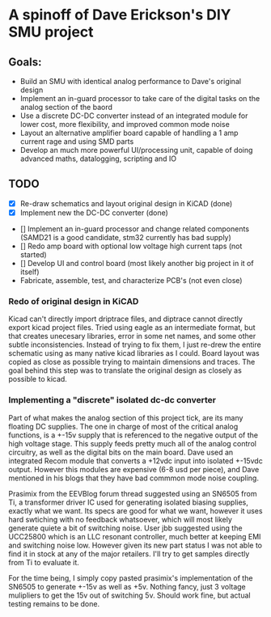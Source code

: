 # A spinoff of Dave Erickson's DIY SMU project

## Goals:
 - Build an SMU with identical analog performance to Dave's original design
 - Implement an in-guard processor to take care of the digital tasks on the analog section of the baord
 - Use a discrete DC-DC converter instead of an integrated module for lower cost, more flexibility, and improved common mode noise
 - Layout an alternative amplifier board capable of handling a 1 amp current rage and using SMD parts
 - Develop an much more powerful UI/processing unit, capable of doing advanced maths, datalogging, scripting and IO

 ## TODO
 - [x] Re-draw schematics and layout original design in KiCAD (done)
 - [X] Implement new the DC-DC converter (done)
 - [] Implement an in-guard processor and change related components (SAMD21 is a good candidate, stm32 currently has bad supply)
 - [] Redo amp board with optional low voltage high current taps (not started)
 - [] Develop UI and control board (most likely another big project in it of itself)
 - Fabricate, assemble, test, and characterize PCB's (not even close)

### Redo of original design in KiCAD
Kicad can't directly import driptrace files, and diptrace cannot directly export kicad project files. Tried using eagle as an intermediate format, but that creates unecesary libraries, error in some net names, and some other subtle inconsistencies. Instead of trying to fix them, I just re-drew the entire schematic using as many native kicad libraries as I could. Board layout was copied as close as possible trying to maintain dimensions and traces. The goal behind this step was to translate the original design as closely as possible to kicad. 

### Implementing a "discrete" isolated dc-dc converter
Part of what makes the analog section of this project tick, are its many floating DC supplies. The one in charge of most of the critical analog functions, is a +-15v supply that is referenced to the negative output of the high voltage stage. This supply feeds pretty much all of the analog control circuitry, as well as the digital bits on the main board. Dave used an integrated Recom module that converts a +12vdc input into isolated +-15vdc output. However this modules are expensive (6-8 usd per piece), and Dave mentioned in his blogs that they have bad commmon mode noise coupling. 

Prasimix from the EEVBlog forum thread suggested using an SN6505 from Ti, a transformer driver IC used for generating isolated biasing supplies, exactly what we want. Its specs are good for what we want, however it uses hard swtiching with no feedback whatsoever, which will most likely generate quiete a bit of switching noise. User jbb suggested using the UCC25800 which is an LLC resonant controller, much better at keeping EMI and switching noise low. However given its new part status I was not able to find it in stock at any of the major retailers. I'll try to get samples directly from Ti to evaluate it.

For the time being, I simply copy pasted prasimix's implementation of the SN6505 to generate +-15v as well as +5v. Nothing fancy, just 3 voltage mulipliers to get the 15v out of switching 5v. Should work fine, but actual testing remains to be done. 
